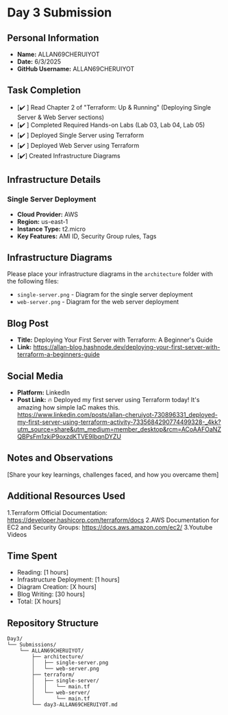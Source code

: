 # Day 3 Submission

## Personal Information
- **Name:** ALLAN69CHERUIYOT
- **Date:** 6/3/2025
- **GitHub Username:** ALLAN69CHERUIYOT

## Task Completion
- [✔️ ] Read Chapter 2 of "Terraform: Up & Running" (Deploying Single Server & Web Server sections)
- [✔️ ] Completed Required Hands-on Labs (Lab 03, Lab 04, Lab 05)
- [✔️ ] Deployed Single Server using Terraform
- [✔️ ] Deployed Web Server using Terraform
- [✔️] Created Infrastructure Diagrams

## Infrastructure Details

### Single Server Deployment
- **Cloud Provider:** AWS
- **Region:** us-east-1
- **Instance Type:** t2.micro
- **Key Features:** AMI ID, Security Group rules, Tags


## Infrastructure Diagrams
Please place your infrastructure diagrams in the `architecture` folder with the following files:
- `single-server.png` - Diagram for the single server deployment
- `web-server.png` - Diagram for the web server deployment

## Blog Post
- **Title:** Deploying Your First Server with Terraform: A Beginner's Guide
- **Link:** https://allan-blog.hashnode.dev/deploying-your-first-server-with-terraform-a-beginners-guide

## Social Media
- **Platform:** LinkedIn
- **Post Link:** 🔥 Deployed my first server using Terraform today! It's amazing how simple IaC makes this.
https://www.linkedin.com/posts/allan-cheruiyot-730896331_deployed-my-first-server-using-terraform-activity-7335684290774499328-_4kk?utm_source=share&utm_medium=member_desktop&rcm=ACoAAFOaNZQBPsFm1zkiP9oxzdKTVE9IbqnDYZU

## Notes and Observations
[Share your key learnings, challenges faced, and how you overcame them]

## Additional Resources Used
1.Terraform Official Documentation: https://developer.hashicorp.com/terraform/docs
2.AWS Documentation for EC2 and Security Groups: https://docs.aws.amazon.com/ec2/
3.Youtube Videos

## Time Spent
- Reading: [1 hours]
- Infrastructure Deployment: [1 hours]
- Diagram Creation: [X hours]
- Blog Writing: [30 hours]
- Total: [X hours]

## Repository Structure
```
Day3/
└── Submissions/
    └── ALLAN69CHERUIYOT/
        ├── architecture/
        │   ├── single-server.png
        │   └── web-server.png
        ├── terraform/
        │   ├── single-server/
        │   │   └── main.tf
        │   └── web-server/
        │       └── main.tf
        └── day3-ALLAN69CHERUIYOT.md
``` 


